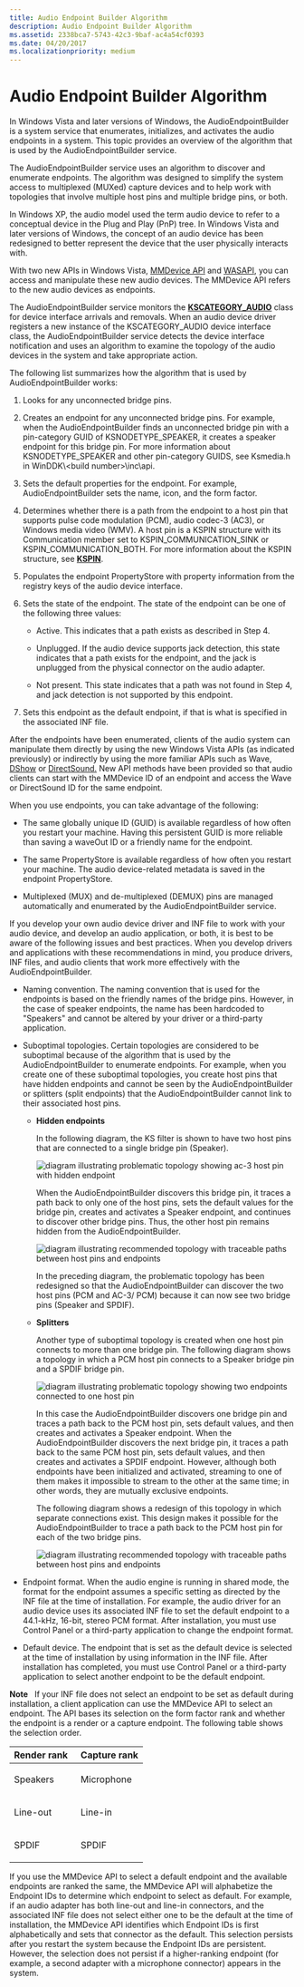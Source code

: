 ```yaml
---
title: Audio Endpoint Builder Algorithm
description: Audio Endpoint Builder Algorithm
ms.assetid: 2338bca7-5743-42c3-9baf-ac4a54cf0393
ms.date: 04/20/2017
ms.localizationpriority: medium
---
```


# Audio Endpoint Builder Algorithm


In Windows Vista and later versions of Windows, the AudioEndpointBuilder is a system service that enumerates, initializes, and activates the audio endpoints in a system. This topic provides an overview of the algorithm that is used by the AudioEndpointBuilder service.

The AudioEndpointBuilder service uses an algorithm to discover and enumerate endpoints. The algorithm was designed to simplify the system access to multiplexed (MUXed) capture devices and to help work with topologies that involve multiple host pins and multiple bridge pins, or both.

In Windows XP, the audio model used the term audio device to refer to a conceptual device in the Plug and Play (PnP) tree. In Windows Vista and later versions of Windows, the concept of an audio device has been redesigned to better represent the device that the user physically interacts with.

With two new APIs in Windows Vista, [MMDevice API](https://go.microsoft.com/fwlink/p/?linkid=130863) and [WASAPI](https://go.microsoft.com/fwlink/p/?linkid=130864), you can access and manipulate these new audio devices. The MMDevice API refers to the new audio devices as endpoints.

The AudioEndpointBuilder service monitors the [**KSCATEGORY\_AUDIO**](https://docs.microsoft.com/windows-hardware/drivers/install/kscategory-audio) class for device interface arrivals and removals. When an audio device driver registers a new instance of the KSCATEGORY\_AUDIO device interface class, the AudioEndpointBuilder service detects the device interface notification and uses an algorithm to examine the topology of the audio devices in the system and take appropriate action.

The following list summarizes how the algorithm that is used by AudioEndpointBuilder works:

1.  Looks for any unconnected bridge pins.

2.  Creates an endpoint for any unconnected bridge pins. For example, when the AudioEndpointBuilder finds an unconnected bridge pin with a pin-category GUID of KSNODETYPE\_SPEAKER, it creates a speaker endpoint for this bridge pin. For more information about KSNODETYPE\_SPEAKER and other pin-category GUIDS, see Ksmedia.h in WinDDK\\&lt;build number&gt;\\inc\\api.

3.  Sets the default properties for the endpoint. For example, AudioEndpointBuilder sets the name, icon, and the form factor.

4.  Determines whether there is a path from the endpoint to a host pin that supports pulse code modulation (PCM), audio codec-3 (AC3), or Windows media video (WMV). A host pin is a KSPIN structure with its Communication member set to KSPIN\_COMMUNICATION\_SINK or KSPIN\_COMMUNICATION\_BOTH. For more information about the KSPIN structure, see [**KSPIN**](https://docs.microsoft.com/windows-hardware/drivers/ddi/ks/ns-ks-_kspin).

5.  Populates the endpoint PropertyStore with property information from the registry keys of the audio device interface.

6.  Sets the state of the endpoint. The state of the endpoint can be one of the following three values:

    -   Active. This indicates that a path exists as described in Step 4.

    -   Unplugged. If the audio device supports jack detection, this state indicates that a path exists for the endpoint, and the jack is unplugged from the physical connector on the audio adapter.

    -   Not present. This state indicates that a path was not found in Step 4, and jack detection is not supported by this endpoint.

7.  Sets this endpoint as the default endpoint, if that is what is specified in the associated INF file.

After the endpoints have been enumerated, clients of the audio system can manipulate them directly by using the new Windows Vista APIs (as indicated previously) or indirectly by using the more familiar APIs such as Wave, [DShow](https://go.microsoft.com/fwlink/p/?linkid=130871) or [DirectSound.](https://go.microsoft.com/fwlink/p/?linkid=130872) New API methods have been provided so that audio clients can start with the MMDevice ID of an endpoint and access the Wave or DirectSound ID for the same endpoint.

When you use endpoints, you can take advantage of the following:

-   The same globally unique ID (GUID) is available regardless of how often you restart your machine. Having this persistent GUID is more reliable than saving a waveOut ID or a friendly name for the endpoint.

-   The same PropertyStore is available regardless of how often you restart your machine. The audio device-related metadata is saved in the endpoint PropertyStore.

-   Multiplexed (MUX) and de-multiplexed (DEMUX) pins are managed automatically and enumerated by the AudioEndpointBuilder service.

If you develop your own audio device driver and INF file to work with your audio device, and develop an audio application, or both, it is best to be aware of the following issues and best practices. When you develop drivers and applications with these recommendations in mind, you produce drivers, INF files, and audio clients that work more effectively with the AudioEndpointBuilder.

-   Naming convention. The naming convention that is used for the endpoints is based on the friendly names of the bridge pins. However, in the case of speaker endpoints, the name has been hardcoded to "Speakers" and cannot be altered by your driver or a third-party application.

-   Suboptimal topologies. Certain topologies are considered to be suboptimal because of the algorithm that is used by the AudioEndpointBuilder to enumerate endpoints. For example, when you create one of these suboptimal topologies, you create host pins that have hidden endpoints and cannot be seen by the AudioEndpointBuilder or splitters (split endpoints) that the AudioEndpointBuilder cannot link to their associated host pins.

    -   **Hidden endpoints**

        In the following diagram, the KS filter is shown to have two host pins that are connected to a single bridge pin (Speaker).

        ![diagram illustrating problematic topology showing ac-3 host pin with hidden endpoint](images/hidden-endpoint-bad.png)

        When the AudioEndpointBuilder discovers this bridge pin, it traces a path back to only one of the host pins, sets the default values for the bridge pin, creates and activates a Speaker endpoint, and continues to discover other bridge pins. Thus, the other host pin remains hidden from the AudioEndpointBuilder.

        ![diagram illustrating recommended topology with traceable paths between host pins and endpoints](images/hidden-endpoint-good.png)

        In the preceding diagram, the problematic topology has been redesigned so that the AudioEndpointBuilder can discover the two host pins (PCM and AC-3/ PCM) because it can now see two bridge pins (Speaker and SPDIF).

    -   **Splitters**

        Another type of suboptimal topology is created when one host pin connects to more than one bridge pin. The following diagram shows a topology in which a PCM host pin connects to a Speaker bridge pin and a SPDIF bridge pin.

        ![diagram illustrating problematic topology showing two endpoints connected to one host pin](images/splitter-bad.png)

        In this case the AudioEndpointBuilder discovers one bridge pin and traces a path back to the PCM host pin, sets default values, and then creates and activates a Speaker endpoint. When the AudioEndpointBuilder discovers the next bridge pin, it traces a path back to the same PCM host pin, sets default values, and then creates and activates a SPDIF endpoint. However, although both endpoints have been initialized and activated, streaming to one of them makes it impossible to stream to the other at the same time; in other words, they are mutually exclusive endpoints.

        The following diagram shows a redesign of this topology in which separate connections exist. This design makes it possible for the AudioEndpointBuilder to trace a path back to the PCM host pin for each of the two bridge pins.

        ![diagram illustrating recommended topology with traceable paths between host pins and endpoints](images/splitter-good.png)

-   Endpoint format. When the audio engine is running in shared mode, the format for the endpoint assumes a specific setting as directed by the INF file at the time of installation. For example, the audio driver for an audio device uses its associated INF file to set the default endpoint to a 44.1-kHz, 16-bit, stereo PCM format. After installation, you must use Control Panel or a third-party application to change the endpoint format.

-   Default device. The endpoint that is set as the default device is selected at the time of installation by using information in the INF file. After installation has completed, you must use Control Panel or a third-party application to select another endpoint to be the default endpoint.

**Note**   If your INF file does not select an endpoint to be set as default during installation, a client application can use the MMDevice API to select an endpoint. The API bases its selection on the form factor rank and whether the endpoint is a render or a capture endpoint. The following table shows the selection order.
<table>
<colgroup>
<col width="50%" />
<col width="50%" />
</colgroup>
<thead>
<tr class="header">
<th align="left">Render rank</th>
<th align="left">Capture rank</th>
</tr>
</thead>
<tbody>
<tr class="odd">
<td align="left"><p>Speakers</p></td>
<td align="left"><p>Microphone</p></td>
</tr>
<tr class="even">
<td align="left"><p>Line-out</p></td>
<td align="left"><p>Line-in</p></td>
</tr>
<tr class="odd">
<td align="left"><p>SPDIF</p></td>
<td align="left"><p>SPDIF</p></td>
</tr>
</tbody>
</table>

 

 

If you use the MMDevice API to select a default endpoint and the available endpoints are ranked the same, the MMDevice API will alphabetize the Endpoint IDs to determine which endpoint to select as default. For example, if an audio adapter has both line-out and line-in connectors, and the associated INF file does not select either one to be the default at the time of installation, the MMDevice API identifies which Endpoint IDs is first alphabetically and sets that connector as the default. This selection persists after you restart the system because the Endpoint IDs are persistent. However, the selection does not persist if a higher-ranking endpoint (for example, a second adapter with a microphone connector) appears in the system.

 

 




